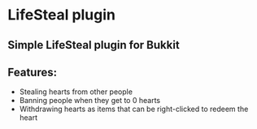 # LifeSteal plugin
## Simple LifeSteal plugin for Bukkit
## Features:
- Stealing hearts from other people
- Banning people when they get to 0 hearts
- Withdrawing hearts as items that can be right-clicked to redeem the heart